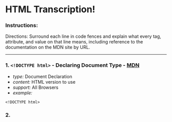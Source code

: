 # HTML Transcription!

### Instructions:
Directions: Surround each line in code fences and explain what every tag, attribute, and value on that line means, including reference to the documentation on the MDN site by URL.

---

### 1. `<!DOCTYPE html>` - Declaring Document Type - [MDN](https://developer.mozilla.org/en-US/docs/Web/Guide/HTML/HTML5/Introduction_to_HTML5)

* *type:* Document Declaration
* *content:* HTML version to use
* *support:* All Browsers
* *example:*
```
<!DOCTYPE html>
```

### 2. 
